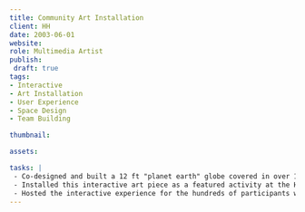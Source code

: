 ```yaml
---
title: Community Art Installation
client: HH
date: 2003-06-01
website: 
role: Multimedia Artist
publish: 
 draft: true
tags:
- Interactive
- Art Installation
- User Experience
- Space Design
- Team Building

thumbnail: 

assets: 

tasks: | 
 - Co-designed and built a 12 ft "planet earth" globe covered in over 100 paintable canvas tiles on which event participants could imprint their personal concept of world peace.
 - Installed this interactive art piece as a featured activity at the Health and Harmony festival, in view of thousands of people. 
 - Hosted the interactive experience for the hundreds of participants who contributed to the piece.
---
```

